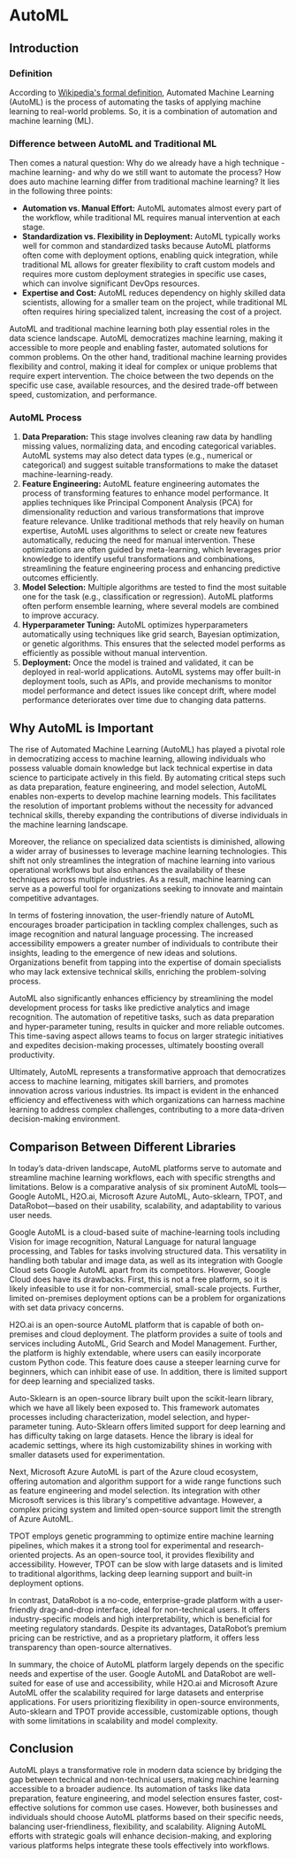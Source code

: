 # AutoML

## Introduction 

### Definition
According to [Wikipedia's formal definition](https://en.wikipedia.org/wiki/Automated_machine_learning#:~:text=Automated%20machine%20learning%20(AutoML)%20is,combination%20of%20automation%20and%20ML), Automated Machine Learning (AutoML) is the process of automating the tasks of applying machine learning to real-world problems. So, it is a combination of automation and machine learning (ML).

### Difference between AutoML and Traditional ML
Then comes a natural question: Why do we already have a high technique - machine learning- and why do we still want to automate the process? How does auto machine learning differ from traditional machine learning? It lies in the following three points:
- **Automation vs. Manual Effort:** AutoML automates almost every part of the workflow, while traditional ML requires manual intervention at each stage.
- **Standardization vs. Flexibility in Deployment:** AutoML typically works well for common and standardized tasks because AutoML platforms often come with deployment options, enabling quick integration, while traditional ML allows for greater flexibility to craft custom models and requires more custom deployment strategies in specific use cases, which can involve significant DevOps resources.
-  **Expertise and Cost:** AutoML reduces dependency on highly skilled data scientists, allowing for a smaller team on the project, while traditional ML often requires hiring specialized talent, increasing the cost of a project.

AutoML and traditional machine learning both play essential roles in the data science landscape. AutoML democratizes machine learning, making it accessible to more people and enabling faster, automated solutions for common problems. On the other hand, traditional machine learning provides flexibility and control, making it ideal for complex or unique problems that require expert intervention. The choice between the two depends on the specific use case, available resources, and the desired trade-off between speed, customization, and performance.

### AutoML Process

1.	**Data Preparation:** This stage involves cleaning raw data by handling missing values, normalizing data, and encoding categorical variables. AutoML systems may also detect data types (e.g., numerical or categorical) and suggest suitable transformations to make the dataset machine-learning-ready.
2.	**Feature Engineering:** AutoML feature engineering automates the process of transforming features to enhance model performance. It applies techniques like Principal Component Analysis (PCA) for dimensionality reduction and various transformations that improve feature relevance. Unlike traditional methods that rely heavily on human expertise, AutoML uses algorithms to select or create new features automatically, reducing the need for manual intervention. These optimizations are often guided by meta-learning, which leverages prior knowledge to identify useful transformations and combinations, streamlining the feature engineering process and enhancing predictive outcomes efficiently.
3.	**Model Selection:** Multiple algorithms are tested to find the most suitable one for the task (e.g., classification or regression). AutoML platforms often perform ensemble learning, where several models are combined to improve accuracy.
4.	**Hyperparameter Tuning:** AutoML optimizes hyperparameters automatically using techniques like grid search, Bayesian optimization, or genetic algorithms. This ensures that the selected model performs as efficiently as possible without manual intervention.
5.	**Deployment:** Once the model is trained and validated, it can be deployed in real-world applications. AutoML systems may offer built-in deployment tools, such as APIs, and provide mechanisms to monitor model performance and detect issues like concept drift, where model performance deteriorates over time due to changing data patterns.

## Why AutoML is Important

The rise of Automated Machine Learning (AutoML) has played a pivotal role in democratizing access to machine learning, allowing individuals who possess valuable domain knowledge but lack technical expertise in data science to participate actively in this field. By automating critical steps such as data preparation, feature engineering, and model selection, AutoML enables non-experts to develop machine learning models. This facilitates the resolution of important problems without the necessity for advanced technical skills, thereby expanding the contributions of diverse individuals in the machine learning landscape.  

Moreover, the reliance on specialized data scientists is diminished, allowing a wider array of businesses to leverage machine learning technologies. This shift not only streamlines the integration of machine learning into various operational workflows but also enhances the availability of these techniques across multiple industries. As a result, machine learning can serve as a powerful tool for organizations seeking to innovate and maintain competitive advantages.

In terms of fostering innovation, the user-friendly nature of AutoML encourages broader participation in tackling complex challenges, such as image recognition and natural language processing. The increased accessibility empowers a greater number of individuals to contribute their insights, leading to the emergence of new ideas and solutions. Organizations benefit from tapping into the expertise of domain specialists who may lack extensive technical skills, enriching the problem-solving process.

AutoML also significantly enhances efficiency by streamlining the model development process for tasks like predictive analytics and image recognition. The automation of repetitive tasks, such as data preparation and hyper-parameter tuning, results in quicker and more reliable outcomes. This time-saving aspect allows teams to focus on larger strategic initiatives and expedites decision-making processes, ultimately boosting overall productivity.

Ultimately, AutoML represents a transformative approach that democratizes access to machine learning, mitigates skill barriers, and promotes innovation across various industries. Its impact is evident in the enhanced efficiency and effectiveness with which organizations can harness machine learning to address complex challenges, contributing to a more data-driven decision-making environment.

## Comparison Between Different Libraries

In today’s data-driven landscape, AutoML platforms serve to automate and streamline machine learning workflows, each with specific strengths and limitations. Below is a comparative analysis of six prominent AutoML tools—Google AutoML, H2O.ai, Microsoft Azure AutoML, Auto-sklearn, TPOT, and DataRobot—based on their usability, scalability, and adaptability to various user needs.

Google AutoML is a cloud-based suite of machine-learning tools including Vision for image recognition, Natural Language for natural language processing, and Tables for tasks involving structured data. This versatility in handling both tabular and image data, as well as its integration with Google Cloud sets Google AutoML apart from its competitors. However, Google Cloud does have its drawbacks. First, this is not a free platform, so it is likely infeasible to use it for non-commercial, small-scale projects. Further, limited on-premises deployment options can be a problem for organizations with set data privacy concerns. 

H2O.ai is an open-source AutoML platform that is capable of both on-premises and cloud deployment. The platform provides a suite of tools and services including AutoML, Grid Search and Model Management. Further, the platform is highly extendable, where users can easily incorporate custom Python code. This feature does cause a steeper learning curve for beginners, which can inhibit ease of use. In addition, there is limited support for deep learning and specialized tasks.  

Auto-Sklearn is an open-source library built upon the scikit-learn library, which we have all likely been exposed to. This framework automates processes including characterization, model selection, and hyper-parameter tuning. Auto-Sklearn offers limited support for deep learning and has difficulty taking on large datasets. Hence the library is ideal for academic settings, where its high customizability shines in working with smaller datasets used for experimentation. 

Next, Microsoft Azure AutoML is part of the Azure cloud ecosystem, offering automation and algorithm support for a wide range functions such as feature engineering and model selection. Its integration with other Microsoft services is this library's competitive advantage. However, a complex pricing system and limited open-source support limit the strength of Azure AutoML.

TPOT employs genetic programming to optimize entire machine learning pipelines, which makes it a strong tool for experimental and research-oriented projects. As an open-source tool, it provides flexibility and accessibility. However, TPOT can be slow with large datasets and is limited to traditional algorithms, lacking deep learning support and built-in deployment options.

In contrast, DataRobot is a no-code, enterprise-grade platform with a user-friendly drag-and-drop interface, ideal for non-technical users. It offers industry-specific models and high interpretability, which is beneficial for meeting regulatory standards. Despite its advantages, DataRobot’s premium pricing can be restrictive, and as a proprietary platform, it offers less transparency than open-source alternatives.

In summary, the choice of AutoML platform largely depends on the specific needs and expertise of the user. Google AutoML and DataRobot are well-suited for ease of use and accessibility, while H2O.ai and Microsoft Azure AutoML offer the scalability required for large datasets and enterprise applications. For users prioritizing flexibility in open-source environments, Auto-sklearn and TPOT provide accessible, customizable options, though with some limitations in scalability and model complexity.

## Conclusion

AutoML plays a transformative role in modern data science by bridging the gap between technical and non-technical users, making machine learning accessible to a broader audience. Its automation of tasks like data preparation, feature engineering, and model selection ensures faster, cost-effective solutions for common use cases. However, both businesses and individuals should choose AutoML platforms based on their specific needs, balancing user-friendliness, flexibility, and scalability. Aligning AutoML efforts with strategic goals will enhance decision-making, and exploring various platforms helps integrate these tools effectively into workflows.
